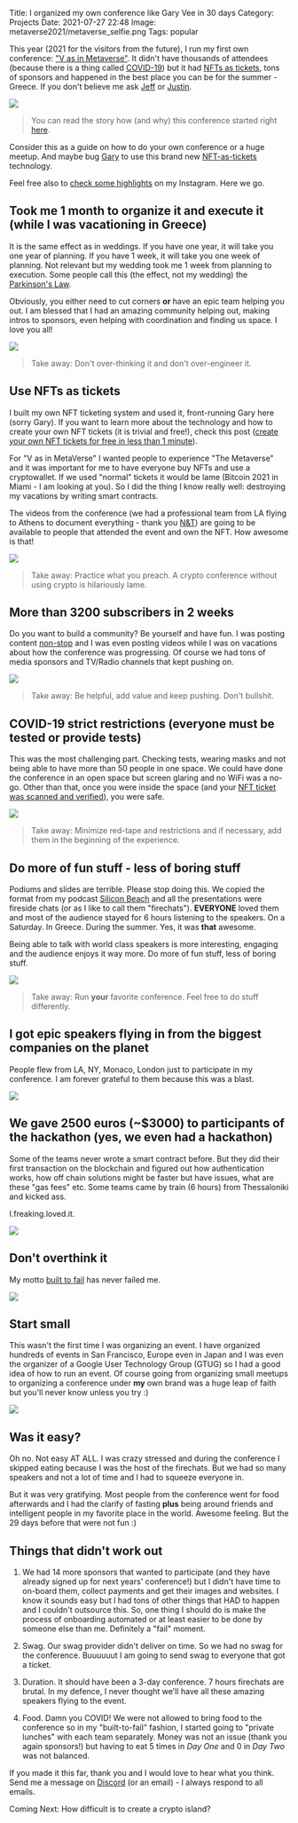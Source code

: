 Title: I organized my own conference like Gary Vee in 30 days
Category: Projects 
Date: 2021-07-27 22:48
Image: metaverse2021/metaverse_selfie.png
Tags: popular

This year (2021 for the visitors from the future), I run my first own conference: ["V as in Metaverse"](https://jon.io/metaverse2021).
It didn't have thousands of attendees (because there is a thing called [COVID-19](how-i-spent-my-summer-helping-to-save-a-whole-country)) but it had [NFTs as tickets](how-nfts-will-change-events-and-why-mark-cuban-is-a-genious), tons of sponsors and happened in the best place you can be for the summer - Greece. If you don't believe me ask [Jeff](https://greekreporter.com/2021/07/04/jeff-bezos-vacation-greece/) or [Justin](https://greekcitytimes.com/2021/06/28/justin-bieber-and-his-wife-hailey-getaway-to-greece-mykonos/).

![](/images/metaverse2021/metaverse_selfie.png)

> You can read the story how (and why) this conference started right [here](https://jon.io/organizing-a-crypto-conference-in-europe-in-less-than-a-month).

Consider this as a guide on how to do your own conference or a huge meetup. And maybe bug [Gary](https://twitter.com/garyvee) to use this brand new [NFT-as-tickets](create-1000-nft-tickets-for-free-in-less-than-1-minute) technology. 

Feel free also to [check some highlights](https://www.instagram.com/stories/highlights/17959015138460696/) on my Instagram. Here we go.

## Took me 1 month to organize it and execute it (while I was vacationing in Greece)

It is the same effect as in weddings. If you have one year, it will take you one year of planning. If you have 1 week, it will take you one week of planning. Not relevant but my wedding took me 1 week from planning to execution. Some people call this (the effect, not my wedding) the [Parkinson's Law](https://en.wikipedia.org/wiki/Parkinson%27s_law).

Obviously, you either need to cut corners **or** have an epic team helping you out. I am blessed that I had an amazing community helping out, making intros to sponsors, even helping with coordination and finding us space. I love you all!

![](/images/metaverse2021/people.png)

> Take away: Don't over-thinking it and don't over-engineer it.

## Use NFTs as tickets

I built my own NFT ticketing system and used it, front-running Gary here (sorry Gary).
If you want to learn more about the technology and how to create your own NFT tickets (it is trivial and free!), check this post ([create your own NFT tickets for free in less than 1 minute](create-1000-nft-tickets-for-free-in-less-than-1-minute)).


For "V as in MetaVerse" I wanted people to experience "The Metaverse" and it was important for me to have everyone buy NFTs and use a cryptowallet. If we used "normal" tickets it would be lame (Bitcoin 2021 in Miami - I am looking at you). So I did the thing I know really well: destroying my vacations by writing smart contracts.

The videos from the conference (we had a professional team from LA flying to Athens to document everything - thank you [N&T](http://www.northandtouth.com/)) are going to be available to people that attended the event and own the NFT. How awesome is that!

![](/images/clicknft.gif)

> Take away: Practice what you preach. A crypto conference without using crypto is hilariously lame.

## More than 3200 subscribers in 2 weeks

Do you want to build a community? Be yourself and have fun. 
I was posting content [non-stop](https://www.instagram.com/jonvictory/) and I was even posting videos while I was on vacations about how the conference was progressing. Of course we had tons of media sponsors and TV/Radio channels that kept pushing on. 


![](/images/metaverse2021/haha.png)

> Take away: Be helpful, add value and keep pushing. Don't bullshit.


## COVID-19 strict restrictions (everyone must be tested or provide tests)

This was the most challenging part. Checking tests, wearing masks and not being able to have more than 50 people in one space. We could have done the conference in an open space but screen glaring and no WiFi was a no-go. Other than that, once you were inside the space (and your [NFT ticket was scanned and verified](create-1000-nft-tickets-for-free-in-less-than-1-minute)), you were safe.

![](/images/metaverse2021/working.png)

> Take away: Minimize red-tape and restrictions and if necessary, add them in the beginning of the experience.

## Do more of fun stuff - less of boring stuff

Podiums and slides are terrible. Please stop doing this. We copied the format from my podcast [Silicon Beach](https://www.wearesiliconbeach.com/) and all the presentations were fireside chats (or as I like to call them "firechats"). **EVERYONE** loved them and most of the audience stayed for 6 hours listening to the speakers. On a Saturday. In Greece. During the summer. Yes, it was **that** awesome.

Being able to talk with world class speakers is more interesting, engaging and the audience enjoys it way more. Do more of fun stuff, less of boring stuff.

![](/images/metaverse2021/risa.png)

> Take away: Run **your** favorite conference. Feel free to do stuff differently.

## I got epic speakers flying in from the biggest companies on the planet

People flew from LA, NY, Monaco, London just to participate in my conference. I am forever grateful to them because this was a blast.

![](/images/metaverse2021/eva.png)

## We gave 2500 euros (~$3000) to participants of the hackathon (yes, we even had a hackathon)

Some of the teams never wrote a smart contract before. But they did their first transaction on the blockchain and figured out how authentication works, how off chain solutions might be faster but have issues, what are these "gas fees" etc. Some teams came by train (6 hours) from Thessaloniki and kicked ass. 

I.freaking.loved.it. 

![](/images/metaverse2021/maria.png)

## Don't overthink it

My motto [built to fail](https://jon.io/pages/built-to-fail) has never failed me.

![](/images/metaverse2021/palikari.png)

## Start small

This wasn't the first time I was organizing an event. I have organized hundreds of events in San Francisco, Europe even in Japan and I was even the organizer of a Google User Technology Group (GTUG) so I had a good idea of how to run an event. Of course going from organizing small meetups to organizing a conference under **my** own brand was a huge leap of faith but you'll never know unless you try :)

![](/images/metaverse2021/mitsos.jpg)

## Was it easy?

Oh no. Not easy AT ALL. I was crazy stressed and during the conference I skipped eating because I was the host of the firechats. But we had so many speakers and not a lot of time and I had to squeeze everyone in. 

But it was very gratifying. Most people from the conference went for food afterwards and I had the clarify of fasting **plus** being around friends and intelligent people in my favorite place in the world. Awesome feeling.
But the 29 days before that were not fun :)

## Things that didn't work out

1. We had 14 more sponsors that wanted to participate (and they have already signed up for next years' conference!) but I didn't have time to on-board them, collect payments and get their images and websites. I know it sounds easy but I had tons of other things that HAD to happen and I couldn't outsource this. So, one thing I should do is make the process of onboarding automated or at least easier to be done by someone else than me. Definitely a "fail" moment.

2. Swag. Our swag provider didn't deliver on time. So we had no swag for the conference. Buuuuuut I am going to send swag to everyone that got a ticket. 

3. Duration. It should have been a 3-day conference. 7 hours firechats are brutal. In my defence, I never thought we'll have all these amazing speakers flying to the event.

4. Food. Damn you COVID! We were not allowed to bring food to the conference so in my "built-to-fail" fashion, I started going to "private lunches" with each team separately. Money was not an issue (thank you again sponsors!) but having to eat 5 times in *Day One* and 0 in *Day Two* was not balanced.


If you made it this far, thank you and I would love to hear what you think. Send me a message on [Discord](https://discord.gg/eNWGH9GSMX) (or an email) - I always respond to all emails.

Coming Next: How difficult is to create a crypto island?

